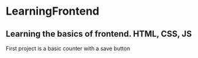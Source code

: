 # LearningFrontend
## Learning the basics of frontend. HTML, CSS, JS

First project is a basic counter with a save button
